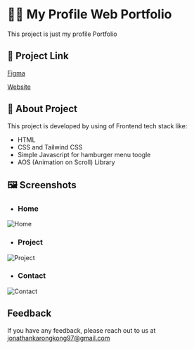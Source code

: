 
# 👩‍💻 My Profile Web Portfolio

This project is just my profile Portfolio


## 🔗 Project Link

[Figma](https://tinyurl.com/2p9xwcrr)

[Website](https://jonathanwk-portfolio.netlify.app/)


## 🚀 About Project

This project is developed by using of Frontend tech stack like:

- HTML
- CSS and Tailwind CSS
- Simple Javascript for hamburger menu toogle
- AOS (Animation on Scroll) Library



## 🖼️ Screenshots

- ### Home
![Home](https://i.ibb.co/vh0kpVM/web-portfolio.png)

- ### Project
![Project](https://i.ibb.co/vVtDX0b/project.png)

- ### Contact
![Contact](https://i.ibb.co/0cxCbDF/contact.png)


## Feedback

If you have any feedback, please reach out to us at jonathankarongkong97@gmail.com

